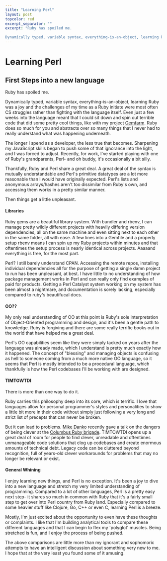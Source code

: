 ```yaml
---
title: "Learning Perl"
layout: post
topcolor: red
excerpt_separator: ""
excerpt: "Ruby has spoiled me.

Dynamically typed, variable syntax, everything-is-an-object, learning Ruby was a joy and the challenges of my time as a Ruby initiate were most often CS struggles rather than fighting with the language itself. Even just a few weeks into the language meant that I could sit down and spin out terrible code that did some pretty cool things, like with my project [Gemfarm](/portfolio/gemfarm/). Ruby does so much for you and abstracts over so many things that I never had to really understand what was happening underneath."
---
```


# Learning Perl
## First Steps into a new language

Ruby has spoiled me.

Dynamically typed, variable syntax, everything-is-an-object, learning Ruby was a joy and the challenges of my time as a Ruby initiate were most often CS struggles rather than fighting with the language itself. Even just a few weeks into the language meant that I could sit down and spin out terrible code that did some pretty cool things, like with my project [Gemfarm](/portfolio/gemfarm/). Ruby does so much for you and abstracts over so many things that I never had to really understand what was happening underneath.

The longer I spend as a developer, the less true that becomes. Sharpening my JavaScript skills began to push some of that ignorance into the light, and I was forced to adjust. Recently, for work, I've started playing with one of Ruby's grandparents, Perl- and oh buddy, it's occasionally a bit silly.

Thankfully, Ruby and Perl share a great deal. A great deal of the syntax is mutually understandable and Perl's primitive datatypes are a lot more reasonable than I would have originally expected. Perl's lists and anonymous arrays/hashes aren't too dissimilar from Ruby's own, and accessing them works in a pretty similar manner.

Then things get a little unpleasant.

#### Libraries

Ruby gems are a beautiful library system. With bundler and rbenv, I can manage pretty wildly different projects with heavily differing version dependencies, all on the same machine and even sitting next to each other in the same folder, all with ease. A few lines into a Gemfile and a properly setup rbenv means I can spin up my Ruby projects within minutes and that oftentimes the setup process is nearly identical across projects. Aaaaand everything is free, for the most part.

Perl? I still barely understand CPAN. Accessing the remote repos, installing individual dependencies all for the purpose of getting a single damn project to run has been unpleasant, at best. I have little to no understanding of how package management works in Perl and can really only find examples of paid for products. Getting a Perl Catalyst system working on my system has been almost a nightmare, and documentation is sorely lacking, especially compared to ruby's beautifucal docs.

#### OO??

My only real understanding of OO at this point is Ruby's sole interpretation of Object-Oriented programming and design, and it's been a gentle path to knowledge. Ruby is forgiving and there are some really terrific books out in the world that have helped me a great deal.

Perl's OO capabilities seem like they were simply tacked on years after the language was already made, which I understand is pretty much exactly how it happened. The concept of "blessing" and managing objects is confusing as hell to someone coming from a much more native OO language, so it seems that Perl is mostly intended to be a procedural language, which thankfully is how the Perl codebases I'll be working with are designed.

#### TIMTOWTDI

There is more than one way to do it.

Ruby carries this philosophy deep into its core, which is terrific. I love that languages allow for personal programmer's styles and personalities to show a little bit more in their code without simply just following a very long and strict list of precepts that can never be broken.

But it can lead to problems. [Mike Danko](https://twitter.com/mikedanko) recently gave a talk on the dangers of being clever at the [Columbus Ruby brigade](http://columbusrb.com/). TIMTOWTDI opens up a great deal of room for people to find clever, unreadable and oftentimes unmanageable code solutions that clog up codebases and create enormous amounts of technical debt. Legacy code can be cluttered beyond recognition, full of years-old clever workarounds for problems that may no longer be relevant or exist.

#### General Whining

I enjoy learning new things, and Perl is no exception. It's been a joy to dive into a new language and stretch my very limited understanding of programming. Compared to a lot of other languages, Perl is a pretty easy next step- it shares so much in common with Ruby that it's a fairly small step to get over into Perl country from Ruby land. Especially compared to some heavier stuff like Clojure, Go, C++ or even C, learning Perl is a breeze.

Mostly, I'm just excited about the opportunity to even have these thoughts or complaints. I like that I'm building analytical tools to compare these different languages and that I can begin to flex my 'polyglot' muscles. Being stretched is fun, and I enjoy the process of being pushed.

The above comparisons are little more than my ignorant and sophomoric attempts to have an intelligent discussion about something very new to me. I hope that at the very least you found some of it amusing.